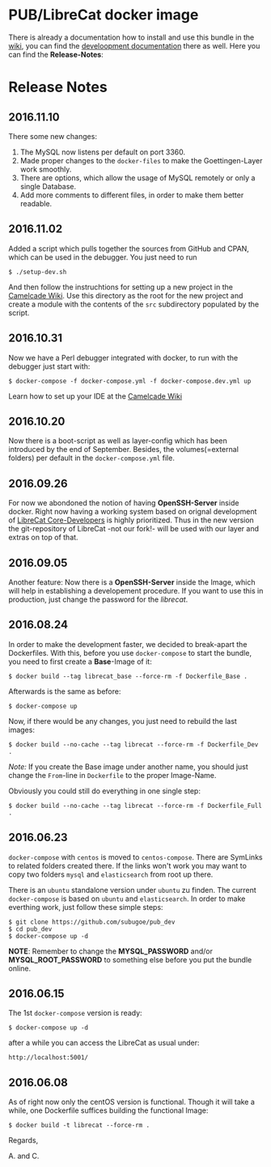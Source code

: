 # PUB/LibreCat docker image

There is already a documentation how to install and use this bundle in the [wiki](https://github.com/subugoe/pubdev_docker/wiki), you can find the [develoopment documentation](https://github.com/subugoe/pubdev_docker/wiki/Development) there as well. Here you can find the **Release-Notes**:

# Release Notes

## 2016.11.10
  There some new changes:
  1. The MySQL now listens per default on port 3360.
  2. Made proper changes to the `docker-files` to make the Goettingen-Layer work smoothly.
  3. There are options, which allow the usage of MySQL remotely or only a single Database.
  4. Add more comments to different files, in order to make them better readable.

## 2016.11.02
  Added a script which pulls together the sources from GitHub and CPAN, which can be used in the debugger. You just need to run

    $ ./setup-dev.sh
    
And then follow the instruchtions for setting up a new project in the [Camelcade Wiki](https://github.com/Camelcade/Perl5-IDEA/wiki/Getting-started:-IntelliJ-IDEA). Use this directory as the root for the new project and create a module with the contents of the `src` subdirectory populated by the script.

## 2016.10.31
 Now we have a Perl debugger integrated with docker, to run with the debugger just start with:

    $ docker-compose -f docker-compose.yml -f docker-compose.dev.yml up

Learn how to set up your IDE at the [Camelcade Wiki](https://github.com/Camelcade/Perl5-IDEA/wiki)

## 2016.10.20
 Now there is a boot-script as well as layer-config which has been introduced by the end of September. Besides, the volumes(=external folders) per default in the `docker-compose.yml` file.

## 2016.09.26
 For now we abondoned the notion of having **OpenSSH-Server** inside docker. Right now having a working system based on orignal development of [LibreCat Core-Developers](https://github.com/LibreCat/LibreCat) is highly prioritized. Thus in the new version the git-repository of LibreCat -not our fork!- will be used with our layer and extras on top of that.

## 2016.09.05

 Another feature: Now there is a **OpenSSH-Server** inside the Image, which will help in establishing a
developement procedure. If you want to use this in production, just change the password for the _librecat_.

## 2016.08.24

 In order to make the development faster, we decided to break-apart the Dockerfiles. With this, before you
use `docker-compose` to start the bundle, you need to first create a **Base**-Image of it:

    $ docker build --tag librecat_base --force-rm -f Dockerfile_Base .

Afterwards is the same as before:

    $ docker-compose up

Now, if there would be any changes, you just need to rebuild the last images:

    $ docker build --no-cache --tag librecat --force-rm -f Dockerfile_Dev .

_Note:_ If you create the Base image under another name, you should just change the `From`-line in `Dockerfile` to the proper Image-Name.

Obviously you could still do everything in one single step:

    $ docker build --no-cache --tag librecat --force-rm -f Dockerfile_Full .

## 2016.06.23

 `docker-compose` with `centos` is moved to `centos-compose`. There are SymLinks to related folders created
there. If the links won't work you may want to copy two folders `mysql` and `elasticsearch` from root up there.

 There is an `ubuntu` standalone version under `ubuntu` zu finden. The current `docker-compose` is based on `ubuntu`
and `elasticsearch`. In order to make everthing work, just follow these simple steps:

    $ git clone https://github.com/subugoe/pub_dev
    $ cd pub_dev
    $ docker-compose up -d

 **NOTE**: Remember to change the **MYSQL_PASSWORD** and/or **MYSQL_ROOT_PASSWORD** to something else before you put the bundle
online.

## 2016.06.15

The 1st `docker-compose` version is ready:

    $ docker-compose up -d

after a while you can access the LibreCat as usual under:

    http://localhost:5001/

## 2016.06.08

As of right now only the centOS version is functional. Though it will take a while, one Dockerfile suffices
building the functional Image:

    $ docker build -t librecat --force-rm .

Regards,

A. and C.
